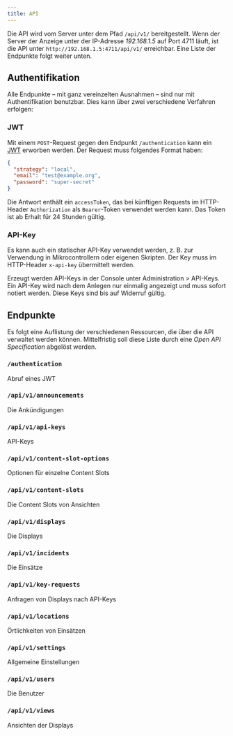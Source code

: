 ```yaml
---
title: API
---
```


Die API wird vom Server unter dem Pfad `/api/v1/` bereitgestellt.
Wenn der Server der Anzeige unter der IP-Adresse _192.168.1.5_ auf Port 4711 läuft, ist die API unter `http://192.168.1.5:4711/api/v1/` erreichbar.
Eine Liste der Endpunkte folgt weiter unten.

## Authentifikation
Alle Endpunkte – mit ganz vereinzelten Ausnahmen – sind nur mit Authentifikation benutzbar.
Dies kann über zwei verschiedene Verfahren erfolgen:

### JWT
Mit einem `POST`-Request gegen den Endpunkt `/authentication` kann ein [JWT](https://jwt.io/) erworben werden.
Der Request muss folgendes Format haben:
```json
{
  "strategy": "local",
  "email": "test@example.org",
  "password": "super-secret"
}
```
Die Antwort enthält ein `accessToken`, das bei künftigen Requests im HTTP-Header `Authorization` als `Bearer`-Token verwendet werden kann.
Das Token ist ab Erhalt für 24 Stunden gültig.

### API-Key
Es kann auch ein statischer API-Key verwendet werden, z. B. zur Verwendung in Mikrocontrollern oder eigenen Skripten.
Der Key muss im HTTP-Header `x-api-key` übermittelt werden.

Erzeugt werden API-Keys in der Console unter Administration > API-Keys.
Ein API-Key wird nach dem Anlegen nur einmalig angezeigt und muss sofort notiert werden.
Diese Keys sind bis auf Widerruf gültig.

## Endpunkte
Es folgt eine Auflistung der verschiedenen Ressourcen, die über die API verwaltet werden können.
Mittelfristig soll diese Liste durch eine _Open API Specification_ abgelöst werden.

### `/authentication`
Abruf eines JWT

### `/api/v1/announcements`
Die Ankündigungen

### `/api/v1/api-keys`
API-Keys

### `/api/v1/content-slot-options`
Optionen für einzelne Content Slots

### `/api/v1/content-slots`
Die Content Slots von Ansichten

### `/api/v1/displays`
Die Displays

### `/api/v1/incidents`
Die Einsätze

### `/api/v1/key-requests`
Anfragen von Displays nach API-Keys

### `/api/v1/locations`
Örtlichkeiten von Einsätzen

### `/api/v1/settings`
Allgemeine Einstellungen

### `/api/v1/users`
Die Benutzer

### `/api/v1/views`
Ansichten der Displays
